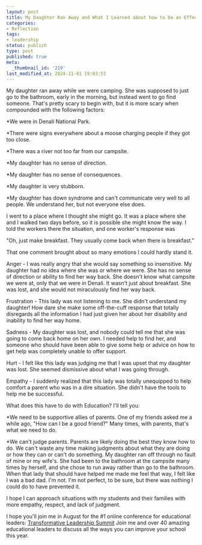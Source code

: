 ```yaml
---
layout: post
title: My Daughter Ran Away and What I Learned about how to be an Effective Educator
categories:
- Reflection
tags:
- leadership
status: publish
type: post
published: true
meta:
  _thumbnail_id: '219'
last_modified_at: 2024-11-01 19:03:53
---
```


My daughter ran away while we were camping. She was supposed to just go to the bathroom, early in the morning, but instead went to go find someone. That's pretty scary to begin with, but it is more scary when compounded with the following factors:

*We were in Denali National Park.


*There were signs everywhere about a moose charging people if they got too close.


*There was a river not too far from our campsite.


*My daughter has no sense of direction.


*My daughter has no sense of consequences.


*My daughter is very stubborn.


*My daughter has down syndrome and can't communicate very well to all people. We understand her, but not everyone else does.

I went to a place where I thought she might go. It was a place where she and I walked two days before, so it is possible she might know the way. I told the workers there the situation, and one worker's response was

"Oh, just make breakfast. They usually come back when there is breakfast."

That one comment brought about so many emotions I could hardly stand it.

Anger - I was really angry that she would say something so insensitive. My daughter had no idea where she was or where we were. She has no sense of direction or ability to find her way back. She doesn't know what campsite we were at, only that we were in Denali. It wasn't just about breakfast. She was lost, and she would not miraculously find her way back.

Frustration - This lady was not listening to me. She didn't understand my daughter! How dare she make some off-the-cuff response that totally disregards all the information I had just given her about her disability and inability to find her way home.

Sadness - My daughter was lost, and nobody could tell me that she was going to come back home on her own. I needed help to find her, and someone who should have been able to give some help or advice on how to get help was completely unable to offer support.

Hurt - I felt like this lady was judging me that I was upset that my daughter was lost. She seemed dismissive about what I was going through.

Empathy - I suddenly realized that this lady was totally unequipped to help comfort a parent who was in a dire situation. She didn't have the tools to help me be successful.

What does this have to do with Education? I'll tell you:

*We need to be supportive allies of parents. One of my friends asked me a while ago, "How can I be a good friend?" Many times, with parents, that's what we need to do.


*We can't judge parents. Parents are likely doing the best they know how to do. We can't waste any time making judgments about what they are doing or how they can or can't do something. My daughter ran off through no fault of mine or my wife's. She had been to the bathroom at the campsite many times by herself, and she chose to run away rather than go to the bathroom. When that lady that should have helped me made me feel that way, I felt like I was a bad dad. I'm not. I'm not perfect, to be sure, but there was nothing I could do to have prevented it.

I hope I can approach situations with my students and their families with more empathy, respect, and lack of judgment.

I hope you'll join me in August for the #1 online conference for educational leaders: 
[Transformative Leadership Summit](https://gc319.isrefer.com/go/tls/jethrojones/blog) Join me and over 40 amazing educational leaders to discuss all the ways you can improve your school this year.

